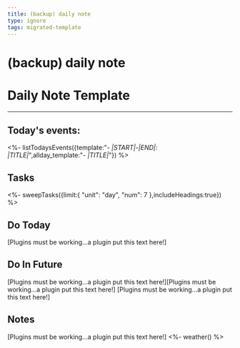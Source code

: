 ```yaml
---
title: (backup) daily note
type: ignore
tags: migrated-template
---
```

# (backup) daily note	
# Daily Note Template
---
## Today's events:
<%- listTodaysEvents({template:"- *|START|*-*|END|*: *|TITLE|*",allday_template:"- *|TITLE|*"}) %>
## Tasks
<%- sweepTasks({limit:{ "unit": "day", "num": 7 },includeHeadings:true}) %>
## Do Today
[Plugins must be working...a plugin put this text here!]
## Do In Future
[Plugins must be working...a plugin put this text here!][Plugins must be working...a plugin put this text here!]
[Plugins must be working...a plugin put this text here!]
## Notes
[Plugins must be working...a plugin put this text here!]
<%- weather() %>